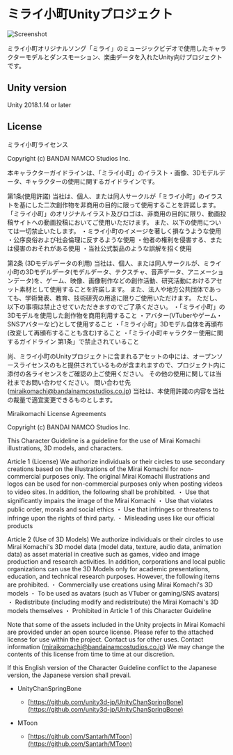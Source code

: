 # ミライ小町Unityプロジェクト

![Screenshot](https://github.com/Miraikomachi/MiraikomachiUnity/blob/master/ScreenShots/ss001.png "Screenshot")

ミライ小町オリジナルソング「ミライ」のミュージックビデオで使用したキャラクターモデルとダンスモーション、楽曲データを入れたUnity向けプロジェクトです。

## Unity version

Unity 2018.1.f4 or later

## License

ミライ小町ライセンス　

Copyright (c) BANDAI NAMCO Studios Inc.

本キャラクターガイドラインは、「ミライ小町」のイラスト・画像、3Dモデルデータ、キャラクターの使用に関するガイドラインです。

第1条(使用許諾)
当社は、個人、または同人サークルが「ミライ小町」のイラストを基にした二次創作物を非商用の目的に限って使用することを許諾します。
「ミライ小町」のオリジナルイラスト及びロゴは、非商用の目的に限り、動画投稿サイトへの動画投稿においてご使用いただけます。
また、以下の使用については一切禁止いたします。
・ミライ小町のイメージを著しく損なうような使用
・公序良俗および社会倫理に反するような使用
・他者の権利を侵害する、または侵害のおそれがある使用
・当社公式製品のような誤解を招く使用

第2条 (3Dモデルデータの利用)
当社は、個人、または同人サークルが、ミライ小町の3Dモデルデータ(モデルデータ、テクスチャ、音声データ、アニメーションデータ)を、ゲーム、映像、画像制作などの創作活動、研究活動におけるアセット素材として使用することを許諾します。
また、法人や地方公共団体であっても、学術発表、教育、技術研究の用途に限りご使用いただけます。
ただし、以下の事項は禁止させていただきますのでご了承ください。
・「ミライ小町」の3Dモデルを使用した創作物を商用利用すること
・アバター(VTuberやゲーム・SNSアバターなど)として使用すること
・「ミライ小町」3Dモデル自体を再頒布(改変して再頒布することも含む)すること
・「ミライ小町キャラクター使用に関するガイドライン 第1条」で禁止されていること

尚、ミライ小町のUnityプロジェクトに含まれるアセットの中には、オープンソースライセンスのもと提供されているものが含まれますので、プロジェクト内に添付の各ライセンスをご確認の上ご使用ください。
その他の使用に関しては当社までお問い合わせください。
問い合わせ先(miraikomachi@bandainamcostudios.co.jp)
当社は、本使用許諾の内容を当社の裁量で適宜変更できるものとします。

Miraikomachi License Agreements

Copyright (c) BANDAI NAMCO Studios Inc.

This Character Guideline is a guideline for the use of Mirai Komachi illustrations, 3D models, and characters.

Article 1 (License)
We authorize individuals or their circles to use secondary creations based on the illustrations of the Mirai Komachi for non-commercial purposes only.
The original Mirai Komachi illustrations and logos can be used for non-commercial purposes only when posting videos to video sites.
In addition, the following shall be prohibited.
・ Use that significantly impairs the image of the Mirai Komachi
・ Use that violates public order, morals and social ethics
・ Use that infringes or threatens to infringe upon the rights of third party.
・ Misleading uses like our official products

Article 2 (Use of 3D Models)
We authorize individuals or their circles to use Mirai Komachi's 3D model data (model data, texture, audio data, animation data) as asset material in creative such as games, video and image production and research activities.
In addition, corporations and local public organizations can use the 3D Models only for academic presentations, education, and technical research purposes.
However, the following items are prohibited.
・ Commercially use creations using Mirai Komachi's 3D models
・ To be used as avatars (such as VTuber or gaming/SNS avatars)
・ Redistribute (including modify and redistribute) the Mirai Komachi's 3D models themselves
・ Prohibited in Article 1 of this Character Guideline

Note that some of the assets included in the Unity projects in Mirai Komachi are provided under an open source license. Please refer to the attached license for use within the project.
Contact us for other uses.
Contact information (miraikomachi@bandainamcostudios.co.jp)
We may change the contents of this license from time to time at our discretion.

If this English version of the Character Guideline conflict to the Japanese version, the Japanese version shall prevail.

* UnityChanSpringBone
  * [https://github.com/unity3d-jp/UnityChanSpringBone](https://github.com/unity3d-jp/UnityChanSpringBone)

* MToon
  * [https://github.com/Santarh/MToon](https://github.com/Santarh/MToon)
